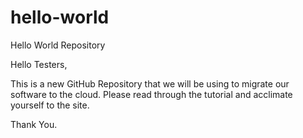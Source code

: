 # hello-world
Hello World Repository

Hello Testers,

This is a new GitHub Repository that we will be using to migrate our software to the cloud.
Please read through the tutorial and acclimate yourself to the site.

Thank You.
